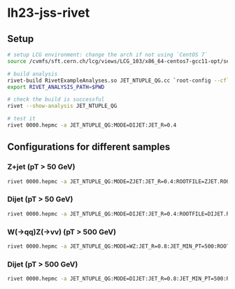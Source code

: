 # lh23-jss-rivet

## Setup

```bash
# setup LCG environment: change the arch if not using `CentOS 7`
source /cvmfs/sft.cern.ch/lcg/views/LCG_103/x86_64-centos7-gcc11-opt/setup.sh

# build analysis
rivet-build RivetExampleAnalyses.so JET_NTUPLE_QG.cc `root-config --cflags --libs`
export RIVET_ANALYSIS_PATH=$PWD

# check the build is successful
rivet --show-analysis JET_NTUPLE_QG

# test it
rivet 0000.hepmc -a JET_NTUPLE_QG:MODE=DIJET:JET_R=0.4
```

## Configurations for different samples

### Z+jet (pT > 50 GeV)

```bash
rivet 0000.hepmc -a JET_NTUPLE_QG:MODE=ZJET:JET_R=0.4:ROOTFILE=ZJET.ROOT
```

### Dijet (pT > 50 GeV)

```bash
rivet 0000.hepmc -a JET_NTUPLE_QG:MODE=DIJET:JET_R=0.4:ROOTFILE=DIJET.ROOT
```

### W(->qq)Z(->vv) (pT > 500 GeV)

```bash
rivet 0000.hepmc -a JET_NTUPLE_QG:MODE=WZ:JET_R=0.8:JET_MIN_PT=500:ROOTFILE=WZ.ROOT
```

### Dijet (pT > 500 GeV)

```bash
rivet 0000.hepmc -a JET_NTUPLE_QG:MODE=DIJET:JET_R=0.8:JET_MIN_PT=500:ROOTFILE=DIJET_HPT.ROOT
```
